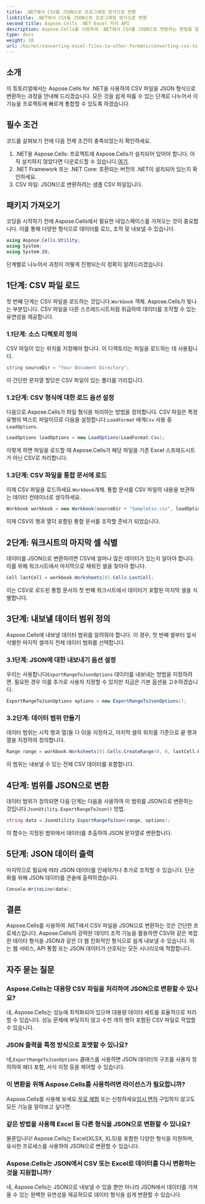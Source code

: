 ```yaml
---
title: .NET에서 CSV를 JSON으로 프로그래밍 방식으로 변환
linktitle: .NET에서 CSV를 JSON으로 프로그래밍 방식으로 변환
second_title: Aspose.Cells .NET Excel 처리 API
description: Aspose.Cells를 사용하여 .NET에서 CSV를 JSON으로 변환하는 방법을 알아보세요. 쉽게 따를 수 있는 코드 예제를 통한 데이터 변환을 위한 단계별 가이드.
type: docs
weight: 10
url: /ko/net/converting-excel-files-to-other-formats/converting-csv-to-json/
---
```

## 소개
이 튜토리얼에서는 Aspose.Cells for .NET을 사용하여 CSV 파일을 JSON 형식으로 변환하는 과정을 안내해 드리겠습니다. 모든 것을 쉽게 따를 수 있는 단계로 나누어서 이 기능을 프로젝트에 빠르게 통합할 수 있도록 하겠습니다.
## 필수 조건
코드를 살펴보기 전에 다음 전제 조건이 충족되었는지 확인하세요.
1.  .NET용 Aspose.Cells: 프로젝트에 Aspose.Cells가 설치되어 있어야 합니다. 아직 설치하지 않았다면 다운로드할 수 있습니다.[여기](https://releases.aspose.com/cells/net/).
2. .NET Framework 또는 .NET Core: 호환되는 버전의 .NET이 설치되어 있는지 확인하세요.
3. CSV 파일: JSON으로 변환하려는 샘플 CSV 파일입니다.
## 패키지 가져오기
코딩을 시작하기 전에 Aspose.Cells에서 필요한 네임스페이스를 가져오는 것이 중요합니다. 이를 통해 다양한 형식으로 데이터를 로드, 조작 및 내보낼 수 있습니다.
```csharp
using Aspose.Cells.Utility;
using System;
using System.IO;
```
단계별로 나누어서 과정이 어떻게 진행되는지 정확히 알려드리겠습니다.
## 1단계: CSV 파일 로드
 첫 번째 단계는 CSV 파일을 로드하는 것입니다.`Workbook` 객체. Aspose.Cells가 빛나는 부분입니다. CSV 파일을 다른 스프레드시트처럼 취급하여 데이터를 조작할 수 있는 유연성을 제공합니다.
### 1.1단계: 소스 디렉토리 정의
CSV 파일이 있는 위치를 지정해야 합니다. 이 디렉토리는 파일을 로드하는 데 사용됩니다.
```csharp
string sourceDir = "Your Document Directory";
```
이 간단한 문자열 할당은 CSV 파일이 있는 폴더를 가리킵니다.
### 1.2단계: CSV 형식에 대한 로드 옵션 설정
 다음으로 Aspose.Cells가 파일 형식을 처리하는 방법을 정의합니다. CSV 파일은 특정 유형의 텍스트 파일이므로 다음을 설정합니다.`LoadFormat` 에게`Csv` 사용 중`LoadOptions`.
```csharp
LoadOptions loadOptions = new LoadOptions(LoadFormat.Csv);
```
이렇게 하면 파일을 로드할 때 Aspose.Cells가 해당 파일을 기존 Excel 스프레드시트가 아닌 CSV로 처리합니다.
### 1.3단계: CSV 파일을 통합 문서에 로드
 이제 CSV 파일을 로드하세요.`Workbook`개체. 통합 문서를 CSV 파일의 내용을 보관하는 데이터 컨테이너로 생각하세요.
```csharp
Workbook workbook = new Workbook(sourceDir + "SampleCsv.csv", loadOptions);
```
이제 CSV의 행과 열이 포함된 통합 문서를 조작할 준비가 되었습니다.
## 2단계: 워크시트의 마지막 셀 식별
데이터를 JSON으로 변환하려면 CSV에 얼마나 많은 데이터가 있는지 알아야 합니다. 이를 위해 워크시트에서 마지막으로 채워진 셀을 찾아야 합니다.
```csharp
Cell lastCell = workbook.Worksheets[0].Cells.LastCell;
```
이는 CSV로 로드된 통합 문서의 첫 번째 워크시트에서 데이터가 포함된 마지막 셀을 식별합니다.
## 3단계: 내보낼 데이터 범위 정의
Aspose.Cells에 내보낼 데이터 범위를 알려줘야 합니다. 이 경우, 첫 번째 셀부터 앞서 식별한 마지막 셀까지 전체 데이터 범위를 선택합니다.
### 3.1단계: JSON에 대한 내보내기 옵션 설정
 우리는 사용합니다`ExportRangeToJsonOptions` 데이터를 내보내는 방법을 지정하려면. 필요한 경우 이를 추가로 사용자 지정할 수 있지만 지금은 기본 옵션을 고수하겠습니다.
```csharp
ExportRangeToJsonOptions options = new ExportRangeToJsonOptions();
```
### 3.2단계: 데이터 범위 만들기
데이터 범위는 시작 행과 열(둘 다 0)을 지정하고, 마지막 셀의 위치를 기준으로 끝 행과 열을 지정하여 정의합니다.
```csharp
Range range = workbook.Worksheets[0].Cells.CreateRange(0, 0, lastCell.Row + 1, lastCell.Column + 1);
```
이 범위는 내보낼 수 있는 전체 CSV 데이터를 포함합니다.
## 4단계: 범위를 JSON으로 변환
 데이터 범위가 정의되면 다음 단계는 다음을 사용하여 이 범위를 JSON으로 변환하는 것입니다.`JsonUtility.ExportRangeToJson()` 방법.
```csharp
string data = JsonUtility.ExportRangeToJson(range, options);
```
이 함수는 지정된 범위에서 데이터를 추출하여 JSON 문자열로 변환합니다.
## 5단계: JSON 데이터 출력
마지막으로 필요에 따라 JSON 데이터를 인쇄하거나 추가로 조작할 수 있습니다. 단순화를 위해 JSON 데이터를 콘솔에 출력하겠습니다.
```csharp
Console.WriteLine(data);
```
## 결론
Aspose.Cells를 사용하여 .NET에서 CSV 파일을 JSON으로 변환하는 것은 간단한 프로세스입니다. Aspose.Cells의 강력한 데이터 조작 기능을 활용하면 CSV와 같은 복잡한 데이터 형식을 JSON과 같은 더 웹 친화적인 형식으로 쉽게 내보낼 수 있습니다. 이는 웹 서비스, API 통합 또는 JSON 데이터가 선호되는 모든 시나리오에 적합합니다.
## 자주 묻는 질문
### Aspose.Cells는 대용량 CSV 파일을 처리하여 JSON으로 변환할 수 있나요?  
네, Aspose.Cells는 성능에 최적화되어 있으며 대용량 데이터 세트를 효율적으로 처리할 수 있습니다. 성능 문제에 부딪히지 않고 수천 개의 행이 포함된 CSV 파일로 작업할 수 있습니다.
### JSON 출력을 특정 방식으로 포맷할 수 있나요?  
 네,`ExportRangeToJsonOptions` 클래스를 사용하면 JSON 데이터의 구조를 사용자 정의하여 헤더 포함, 서식 지정 등을 제어할 수 있습니다.
### 이 변환을 위해 Aspose.Cells를 사용하려면 라이선스가 필요합니까?  
 Aspose.Cells를 사용해 보세요.[무료 체험](https://releases.aspose.com/) 또는 신청하세요[임시 면허](https://purchase.aspose.com/temporary-license/) 구입하지 않고도 모든 기능을 알아보고 싶다면.
### 같은 방법을 사용해 Excel 등 다른 형식을 JSON으로 변환할 수 있나요?  
물론입니다! Aspose.Cells는 Excel(XLSX, XLS)을 포함한 다양한 형식을 지원하며, 유사한 프로세스를 사용하여 JSON으로 변환할 수 있습니다.
### Aspose.Cells는 JSON에서 CSV 또는 Excel로 데이터를 다시 변환하는 것을 지원합니까?  
네, Aspose.Cells는 JSON으로 내보낼 수 있을 뿐만 아니라 JSON에서 데이터를 가져올 수 있는 완벽한 유연성을 제공하므로 데이터 형식을 쉽게 변환할 수 있습니다.